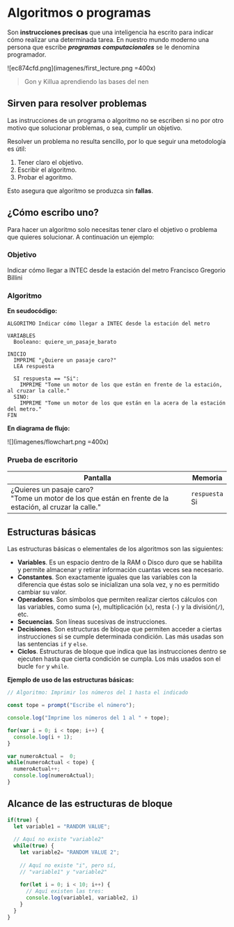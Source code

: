# Algoritmos o programas

Son **instrucciones precisas** que una inteligencia ha escrito para indicar cómo realizar una determinada tarea. En nuestro mundo moderno una persona que escribe ***programas computacionales*** se le denomina programador.

![ec874cfd.png](imagenes/first_lecture.png =400x)

> Gon y Killua aprendiendo las bases del nen

## Sirven para resolver problemas

Las instrucciones de un programa o algoritmo no se escriben si no por otro motivo que solucionar problemas, o sea, cumplir un objetivo.

Resolver un problema no resulta sencillo, por lo que seguir una metodología es útil:

1. Tener claro el objetivo.
2. Escribir el algoritmo.
3. Probar el agoritmo.

Esto asegura que algoritmo se produzca sin **fallas**.

## ¿Cómo escribo uno?

Para hacer un algoritmo solo necesitas tener claro el objetivo o problema que quieres solucionar. A continuación un ejemplo: 

### Objetivo

Indicar cómo llegar a INTEC desde la estación del metro Francisco Gregorio Billini

### Algoritmo

**En seudocódigo:**

```seudo
ALGORITMO Indicar cómo llegar a INTEC desde la estación del metro

VARIABLES
  Booleano: quiere_un_pasaje_barato
  
INICIO
  IMPRIME "¿Quiere un pasaje caro?"
  LEA respuesta
  
  SI respuesta == "Si":
    IMPRIME "Tome un motor de los que están en frente de la estación, al cruzar la calle."
  SINO:
    IMPRIME "Tome un motor de los que están en la acera de la estación del metro."
FIN
```

**En diagrama de flujo:**

![](imagenes/flowchart.png =400x)

### Prueba de escritorio

|Pantalla|Memoria
|--|--|
|¿Quieres un pasaje caro?<br /> "Tome un motor de los que están en frente de la estación, al cruzar la calle." <br />|`respuesta` <br /> Si <br />|

## Estructuras básicas

Las estructuras básicas o elementales de los algoritmos son las siguientes:

- **Variables**. Es un espacio dentro de la RAM o Disco duro que se habilita y permite almacenar y retirar información cuantas veces sea necesario.
- **Constantes**. Son exactamente iguales que las variables con la diferencia que éstas solo se inicializan una sola vez, y no es permitido cambiar su valor.
- **Operadores**. Son símbolos que permiten realizar ciertos cálculos con las variables, como suma (`+`), multiplicación (`x`), resta (`-`) y la división(`/`), etc. 
- **Secuencias**. Son líneas sucesivas de instrucciones.
- **Decisiones**. Son estructuras de bloque que permiten acceder a ciertas instrucciones si se cumple determinada condición. Las más usadas son las sentencias `if` y `else`. 
- **Ciclos**. Estructuras de bloque que indica que las instrucciones dentro se ejecuten hasta que cierta condición se cumpla. Los más usados son el bucle `for` y `while`. 

**Ejemplo de uso de las estructuras básicas:**

```js
// Algoritmo: Imprimir los números del 1 hasta el indicado

const tope = prompt("Escribe el número");

console.log("Imprime los números del 1 al " + tope);

for(var i = 0; i < tope; i++) {
  console.log(i + 1);
}

var numeroActual =  0;
while(numeroActual < tope) {
  numeroActual++;
  console.log(numeroActual);
}
```


## Alcance de las estructuras de bloque 
```js
if(true) {
  let variable1 = "RANDOM VALUE";
  
  // Aquí no existe "variable2"
  while(true) {
    let variable2= "RANDOM VALUE 2";
    
    // Aquí no existe "i", pero sí, 
    // "variable1" y "variable2"
    
    for(let i = 0; i < 10; i++) {
      // Aquí existen las tres:
      console.log(variable1, variable2, i)
    }
  }
}
```
